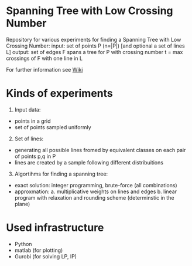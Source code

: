 Spanning Tree with Low Crossing Number
===========================

Repository for various experiments for finding a Spanning Tree with Low Crossing Number:
input: set of points P (n=|P|) [and optional a set of lines L]
output: set of edges F spans a tree for P with crossing number t = max crossings of F with one line in L

For further information see [Wiki](https://github.com/komax/spanningtree-crossingnumber/wiki)


Kinds of experiments
======================
1. Input data:
  - points in a grid
  - set of points sampled uniformly

2. Set of lines:
  - generating all possible lines fromed by equivalent classes on each pair of points p,q in P
  - lines are created by a sample following different distribuitions

3. Algortihms for finding a spanning tree:
  - exact solution: integer programming, brute-force (all combinations)
  - approxmation:
    a. multiplicative weights on lines and edges
    b. linear program with relaxation and rounding scheme (determinstic in the plane)

Used infrastructure
======================
* Python
* matlab (for plotting)
* Gurobi (for solving LP, IP)
